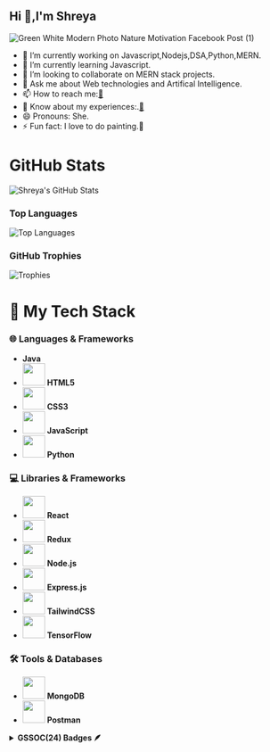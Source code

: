 ## Hi 👋,I'm Shreya 




![Green White Modern Photo Nature Motivation Facebook Post (1)](https://github.com/user-attachments/assets/e35864ba-60e1-49ef-883a-4f5aec7aeabf)
- 🔭 I’m currently working on Javascript,Nodejs,DSA,Python,MERN.
- 🌱 I’m currently learning Javascript.
- 👯 I’m looking to collaborate on MERN stack projects.
- 💬 Ask me about Web technologies and Artifical Intelligence.
- 📫 How to reach me:[📧](mailto:shreyasupe510@gmail.com)
- 📄 Know about my experiences:.[📄](https://drive.google.com/file/d/1KAmuBEmvU60zzEtDZqI7_Jr2YSKr5sk6/view?usp=sharing)
- 😄 Pronouns: She.
- ⚡ Fun fact: I love to do painting.🎨





# GitHub Stats

![Shreya's GitHub Stats](https://github-readme-stats.vercel.app/api?username=shreyasupe35&show_icons=true&hide_title=true&count_private=true&theme=blue-green)

### Top Languages
![Top Languages](https://github-readme-stats.vercel.app/api/top-langs/?username=shreyasupe35&layout=compact&theme=blue-green)



### GitHub Trophies
![Trophies](https://github-profile-trophy.vercel.app/?username=shreyasupe35&theme=onedark)


# 🚀 My Tech Stack



### 🌐 **Languages & Frameworks**
- <i class="fa fa-java" style="font-size:40px;color:#f8981d;"></i> **Java**
- <img src="https://img.icons8.com/color/48/000000/html-5.png" width="40" height="40"/> **HTML5**  
- <img src="https://img.icons8.com/color/48/000000/css3.png" width="40" height="40"/> **CSS3**  
- <img src="https://img.icons8.com/color/48/000000/javascript.png" width="40" height="40"/> **JavaScript**  
- <img src="https://img.icons8.com/color/48/000000/python.png" width="40" height="40"/> **Python**

### 💻 **Libraries & Frameworks**
- <img src="https://img.icons8.com/color/48/000000/react-native.png" width="40" height="40"/> **React**  
- <img src="https://img.icons8.com/color/48/000000/redux.png" width="40" height="40"/> **Redux**  
- <img src="https://img.icons8.com/color/48/000000/nodejs.png" width="40" height="40"/> **Node.js**  
- <img src="https://img.icons8.com/color/48/000000/express.png" width="40" height="40"/> **Express.js**  
- <img src="https://img.icons8.com/color/48/000000/tailwindcss.png" width="40" height="40"/> **TailwindCSS**  
- <img src="https://img.icons8.com/color/48/000000/tensorflow.png" width="40" height="40"/> **TensorFlow**

### 🛠️ **Tools & Databases**
- <img src="https://img.icons8.com/color/48/000000/mongodb.png" width="40" height="40"/> **MongoDB**  
- <img src="https://img.icons8.com/color/48/000000/postman.png" width="40" height="40"/> **Postman**  








<details>	
 <summary><b>GSSOC(24) Badges 🪶</b></summary><br>
<div style='display:flex; align-items:center; gap: 10px;' align='center'><a href="https://gssoc.girlscript.tech/leaderboard">
<img src="https://raw.githubusercontent.com/GSSoC24/Postman-Challenge/main/docs/assets/Postman%20White.png" width="100px" height="100px" />
  
</div>
</details>




